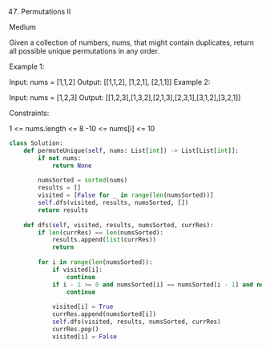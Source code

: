 47. Permutations II
    
Medium

Given a collection of numbers, nums, that might contain duplicates, return all possible unique permutations in any order.

 

Example 1:

Input: nums = [1,1,2]
Output:
[[1,1,2],
 [1,2,1],
 [2,1,1]]
Example 2:

Input: nums = [1,2,3]
Output: [[1,2,3],[1,3,2],[2,1,3],[2,3,1],[3,1,2],[3,2,1]]
 

Constraints:

1 <= nums.length <= 8
-10 <= nums[i] <= 10
```py
class Solution:
    def permuteUnique(self, nums: List[int]) -> List[List[int]]:
        if not nums:
            return None
        
        numsSorted = sorted(nums)
        results = []
        visited = [False for _ in range(len(numsSorted))]
        self.dfs(visited, results, numsSorted, [])
        return results
    
    def dfs(self, visited, results, numsSorted, currRes):
        if len(currRes) == len(numsSorted):
            results.append(list(currRes))
            return
            
        for i in range(len(numsSorted)):
            if visited[i]:
                continue
            if i - 1 >= 0 and numsSorted[i] == numsSorted[i - 1] and not visited[i - 1]: 
                continue
                
            visited[i] = True
            currRes.append(numsSorted[i])
            self.dfs(visited, results, numsSorted, currRes)
            currRes.pop()
            visited[i] = False
```

